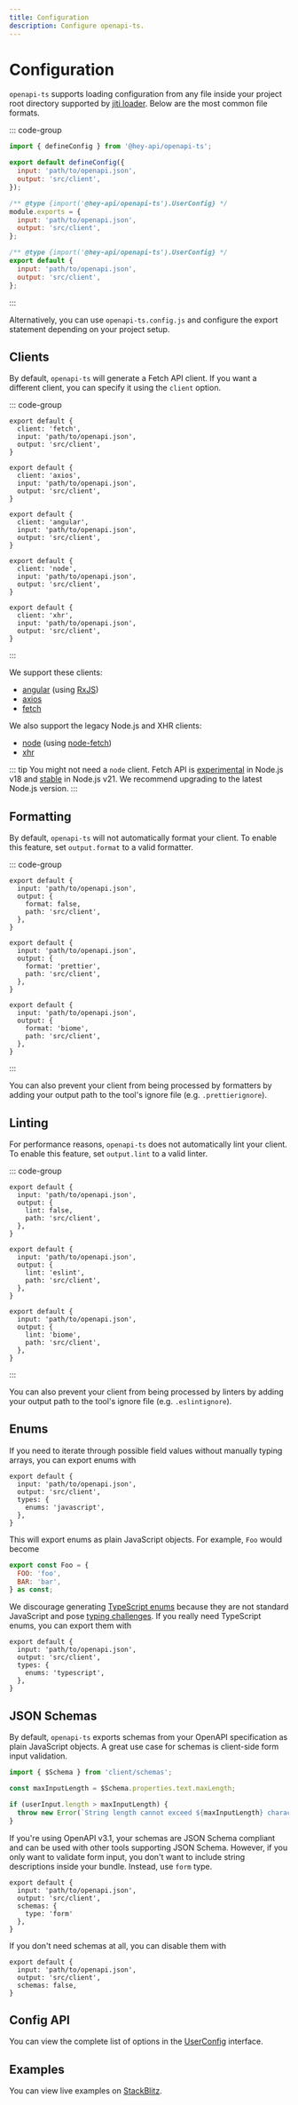 ```yaml
---
title: Configuration
description: Configure openapi-ts.
---
```


# Configuration

`openapi-ts` supports loading configuration from any file inside your project root directory supported by [jiti loader](https://github.com/unjs/c12?tab=readme-ov-file#-features). Below are the most common file formats.

::: code-group

```js [openapi-ts.config.ts]
import { defineConfig } from '@hey-api/openapi-ts';

export default defineConfig({
  input: 'path/to/openapi.json',
  output: 'src/client',
});
```

```js [openapi-ts.config.cjs]
/** @type {import('@hey-api/openapi-ts').UserConfig} */
module.exports = {
  input: 'path/to/openapi.json',
  output: 'src/client',
};
```

```js [openapi-ts.config.mjs]
/** @type {import('@hey-api/openapi-ts').UserConfig} */
export default {
  input: 'path/to/openapi.json',
  output: 'src/client',
};
```

:::

Alternatively, you can use `openapi-ts.config.js` and configure the export statement depending on your project setup.

## Clients

By default, `openapi-ts` will generate a Fetch API client. If you want a different client, you can specify it using the `client` option.

::: code-group

```js{2} [fetch]
export default {
  client: 'fetch',
  input: 'path/to/openapi.json',
  output: 'src/client',
}
```

```js{2} [axios]
export default {
  client: 'axios',
  input: 'path/to/openapi.json',
  output: 'src/client',
}
```

```js{2} [angular]
export default {
  client: 'angular',
  input: 'path/to/openapi.json',
  output: 'src/client',
}
```

```js{2} [node]
export default {
  client: 'node',
  input: 'path/to/openapi.json',
  output: 'src/client',
}
```

```js{2} [xhr]
export default {
  client: 'xhr',
  input: 'path/to/openapi.json',
  output: 'src/client',
}
```

:::

We support these clients:

- [angular](https://angular.io/) (using [RxJS](https://rxjs.dev/))
- [axios](https://axios-http.com/)
- [fetch](https://developer.mozilla.org/docs/Web/API/Fetch_API)

We also support the legacy Node.js and XHR clients:

- [node](https://nodejs.org/) (using [node-fetch](https://www.npmjs.com/package/node-fetch))
- [xhr](https://developer.mozilla.org/docs/Web/API/XMLHttpRequest)

::: tip
You might not need a `node` client. Fetch API is [experimental](https://nodejs.org/docs/latest-v18.x/api/globals.html#fetch) in Node.js v18 and [stable](https://nodejs.org/docs/latest-v21.x/api/globals.html#fetch) in Node.js v21. We recommend upgrading to the latest Node.js version.
:::

<!--
TODO: uncomment after c12 supports multiple configs
see https://github.com/unjs/c12/issues/92
-->
<!-- ### Multiple Clients

If you want to generate multiple clients with a single `openapi-ts` command, you can provide an array of configuration objects.

```js
import { defineConfig } from '@hey-api/openapi-ts';

export default defineConfig([
  {
    client: 'fetch',
    input: 'path/to/openapi_one.json',
    output: 'src/client_one',
  },
  {
    client: 'axios',
    input: 'path/to/openapi_two.json',
    output: 'src/client_two',
  },
])
``` -->

## Formatting

By default, `openapi-ts` will not automatically format your client. To enable this feature, set `output.format` to a valid formatter.

::: code-group

```js{4} [disabled]
export default {
  input: 'path/to/openapi.json',
  output: {
    format: false,
    path: 'src/client',
  },
}
```

```js{4} [prettier]
export default {
  input: 'path/to/openapi.json',
  output: {
    format: 'prettier',
    path: 'src/client',
  },
}
```

```js{4} [biome]
export default {
  input: 'path/to/openapi.json',
  output: {
    format: 'biome',
    path: 'src/client',
  },
}
```

:::

You can also prevent your client from being processed by formatters by adding your output path to the tool's ignore file (e.g. `.prettierignore`).

## Linting

For performance reasons, `openapi-ts` does not automatically lint your client. To enable this feature, set `output.lint` to a valid linter.

::: code-group

```js{4} [disabled]
export default {
  input: 'path/to/openapi.json',
  output: {
    lint: false,
    path: 'src/client',
  },
}
```

```js{4} [eslint]
export default {
  input: 'path/to/openapi.json',
  output: {
    lint: 'eslint',
    path: 'src/client',
  },
}
```

```js{4} [biome]
export default {
  input: 'path/to/openapi.json',
  output: {
    lint: 'biome',
    path: 'src/client',
  },
}
```

:::

You can also prevent your client from being processed by linters by adding your output path to the tool's ignore file (e.g. `.eslintignore`).

## Enums

If you need to iterate through possible field values without manually typing arrays, you can export enums with

```js{5}
export default {
  input: 'path/to/openapi.json',
  output: 'src/client',
  types: {
    enums: 'javascript',
  },
}
```

This will export enums as plain JavaScript objects. For example, `Foo` would become

```js
export const Foo = {
  FOO: 'foo',
  BAR: 'bar',
} as const;
```

We discourage generating [TypeScript enums](https://www.typescriptlang.org/docs/handbook/enums.html) because they are not standard JavaScript and pose [typing challenges](https://dev.to/ivanzm123/dont-use-enums-in-typescript-they-are-very-dangerous-57bh). If you really need TypeScript enums, you can export them with

```js{5}
export default {
  input: 'path/to/openapi.json',
  output: 'src/client',
  types: {
    enums: 'typescript',
  },
}
```

## JSON Schemas

By default, `openapi-ts` exports schemas from your OpenAPI specification as plain JavaScript objects. A great use case for schemas is client-side form input validation.

```ts
import { $Schema } from 'client/schemas';

const maxInputLength = $Schema.properties.text.maxLength;

if (userInput.length > maxInputLength) {
  throw new Error(`String length cannot exceed ${maxInputLength} characters!`);
}
```

If you're using OpenAPI v3.1, your schemas are JSON Schema compliant and can be used with other tools supporting JSON Schema. However, if you only want to validate form input, you don't want to include string descriptions inside your bundle. Instead, use `form` type.

```js{5}
export default {
  input: 'path/to/openapi.json',
  output: 'src/client',
  schemas: {
    type: 'form'
  },
}
```

If you don't need schemas at all, you can disable them with

```js{4}
export default {
  input: 'path/to/openapi.json',
  output: 'src/client',
  schemas: false,
}
```

## Config API

You can view the complete list of options in the [UserConfig](https://github.com/hey-api/openapi-ts/blob/main/packages/openapi-ts/src/types/config.ts) interface.

## Examples

You can view live examples on [StackBlitz](https://stackblitz.com/orgs/github/hey-api/collections/openapi-ts-examples).
